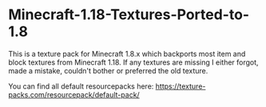# Minecraft-1.18-Textures-Ported-to-1.8
This is a texture pack for Minecraft 1.8.x which backports most item and block textures from Minecraft 1.18.
If any textures are missing I either forgot, made a mistake, couldn't bother or preferred the old texture. 

You can find all default resourcepacks here: https://texture-packs.com/resourcepack/default-pack/
